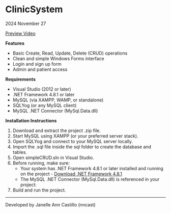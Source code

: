 # ClinicSystem
2024 November 27


[Preview Video](https://www.youtube.com/watch?v=6MIb-sQymHw)

**Features**
- Basic Create, Read, Update, Delete (CRUD) operations
- Clean and simple Windows Forms interface
- Login and sign up form
- Admin and patient access

**Requirements**
- Visual Studio (2012 or later)
- .NET Framework 4.8.1 or later
- MySQL (via XAMPP, WAMP, or standalone)
- SQLYog (or any MySQL client)
- MySQL .NET Connector (MySql.Data.dll)

**Installation Instructions**
1. Download and extract the project .zip file.
2. Start MySQL using XAMPP (or your preferred server stack).
3. Open SQLYog and connect to your MySQL server locally.
4. Import the .sql file inside the sql folder to create the database and tables.
5. Open simpleCRUD.sln in Visual Studio.
6. Before running, make sure:
      - Your system has .NET Framework 4.8.1 or later installed and running on the project
            - [Download .NET Framework 4.8.1](https://dotnet.microsoft.com/en-us/download/dotnet-framework/net481)
      - The MySQL .NET Connector (MySql.Data.dll) is referenced in your project:
7. Build and run the project.

---
Developed by Janelle Ann Castillo (nncast)

